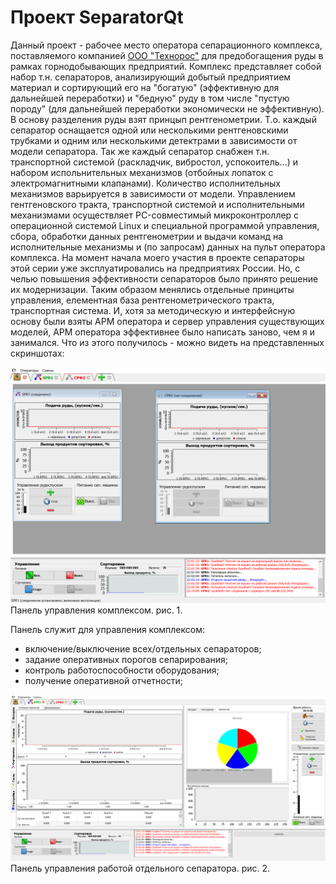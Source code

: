 # Проект SeparatorQt

Данный проект - рабочее место оператора сепарационного комплекса, поставляемого компанией [ООО "Технорос"](mailto:technoros-kras@mail.ru) для предобогащения руды в рамках горнодобывающих предприятий. Комплекс представляет собой набор т.н. сепараторов, анализирующий добытый предприятием материал и сортирующий его на "богатую" (эффективную для дальнейшей переработки) и "бедную" руду в том числе "пустую породу" (для дальнейшей переработки экономически не эффективную). 
В основу разделения руды взят принцып рентгенометрии. Т.о. каждый сепаратор оснащается одной или несколькими рентгеновскими трубками и одним или несколькими детектрами в зависимости от модели сепаратора.
Так же каждый сепаратор снабжен т.н. транспортной системой (раскладчик, вибростол, успокоитель...) и набором испольнительных механизмов (отбойных лопаток с электромагнитными клапанами). Количество исполнительных механизмов варьируется в зависимости от модели.
Управлением гентгеновского тракта, транспортной системой и исполнительными механизмами осуществляет PC-совместимый микроконтроллер с операционной системой Linux и специальной программой управления, сбора, обработки данных рентгенометрии и выдачи команд на исполнительные механизмы и (по запросам) данных на пульт оператора комплекса.
На момент начала моего участия в проекте сепараторы этой серии уже эксплуатировались на предприятиях России. Но, с челью повышения эффективности сепараторов было принято решение их модернизации.
Таким образом менялись отдельные принциты управления, елементная база рентгенометрического тракта, транспортная система.
И, хотя за методическую и интерфейсную основу были взяты АРМ оператора и сервер управления существующих моделей, АРМ оператора эффективнее было написать заново, чем я и занимался.
Что из этого получилось - можно видеть на представленных скриншотах:

![Панель управления комплексом](https://raw.githubusercontent.com/longway34/SeparatorQt2_Demo/master/icons/demo_images/main_screen.png "Панель управления комплексом")
Панель управления комплексом. рис. 1.

Панель служит для управления комплексом: 
* включение/выключение всех/отдельных сепараторов; 
* задание оперативных порогов сепарирования; 
* контроль работоспособности оборудования;
* получение оперативной отчетности;

![Панель управления работой отдельного сепаратора](https://raw.githubusercontent.com/longway34/SeparatorQt2_Demo/master/icons/demo_images/process_control_screen.png "Панель управления работой отдельного сепаратора")
Панель управления работой отдельного сепаратора. рис. 2.
